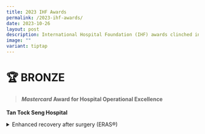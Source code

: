 ```yaml
---
title: 2023 IHF Awards
permalink: /2023-ihf-awards/
date: 2023-10-26
layout: post
description: International Hospital Foundation (IHF) awards clinched in 2023.
image: ""
variant: tiptap
---
```

<h1>🏆 <strong>BRONZE</strong></h1>
<blockquote>
<h4><em>Mastercard </em>Award for Hospital Operational Excellence</h4>
</blockquote>
<p><strong>Tan Tock Seng Hospital</strong>
</p>
<div data-type="detailGroup" class="isomer-accordion-group isomer-accordion isomer-accordion-white">
<details class="isomer-details">
<summary>Enhanced recovery after surgery (ERAS®)</summary>
<div data-type="detailsContent" class="isomer-details-content">
<p>TTSH revolutionised its surgical care approach by implementing the Enhanced
Recovery After Surgery (ERAS®) programme, recognising that post-operative
recovery extends far beyond the operating theatre. Coordinated by dedicated
multidisciplinary teams, ERAS® delivers evidence-based subspecialty surgery
protocols through integrated multimodal approaches, spanning from preoperative
preparation through to discharge.</p>
<p>Since its introduction in colorectal surgery in 2016, ERAS® has successfully
expanded to encompass 10 surgical subspecialties. The programme's primary
focus on minimising surgical stress and maintaining patients' physiological
function has yielded significant benefits, including shortened hospital
stays, reduced complications, and decreased healthcare costs.</p>
<p>TTSH has leveraged the ERAS® framework to systematically enhance its entire
perioperative care environment through three key innovation pillars - Process
Redesign, IT and Robotics Integration, and Strategic Job Redesign. This
holistic transformation of surgical care delivery exemplifies TTSH's commitment
to continuous healthcare innovation and improved patient outcomes.</p>
</div>
</details>
</div>
<p></p>